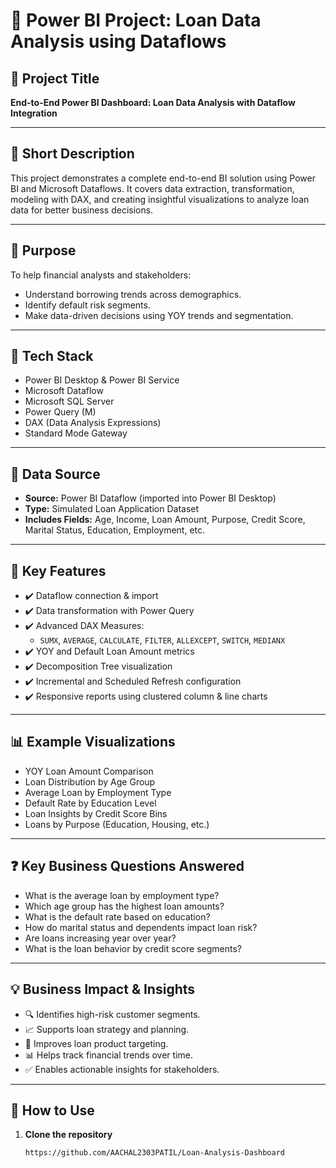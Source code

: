 # 💼 Power BI Project: Loan Data Analysis using Dataflows

## 📌 Project Title
**End-to-End Power BI Dashboard: Loan Data Analysis with Dataflow Integration**

---

## 📝 Short Description
This project demonstrates a complete end-to-end BI solution using Power BI and Microsoft Dataflows. It covers data extraction, transformation, modeling with DAX, and creating insightful visualizations to analyze loan data for better business decisions.

---

## 🎯 Purpose
To help financial analysts and stakeholders:
- Understand borrowing trends across demographics.
- Identify default risk segments.
- Make data-driven decisions using YOY trends and segmentation.

---

## 🧰 Tech Stack
- Power BI Desktop & Power BI Service
- Microsoft Dataflow
- Microsoft SQL Server
- Power Query (M)
- DAX (Data Analysis Expressions)
- Standard Mode Gateway

---

## 🔢 Data Source
- **Source:** Power BI Dataflow (imported into Power BI Desktop)
- **Type:** Simulated Loan Application Dataset
- **Includes Fields:** Age, Income, Loan Amount, Purpose, Credit Score, Marital Status, Education, Employment, etc.

---

## 🧠 Key Features
- ✔️ Dataflow connection & import
- ✔️ Data transformation with Power Query
- ✔️ Advanced DAX Measures:
  - `SUMX`, `AVERAGE`, `CALCULATE`, `FILTER`, `ALLEXCEPT`, `SWITCH`, `MEDIANX`
- ✔️ YOY and Default Loan Amount metrics
- ✔️ Decomposition Tree visualization
- ✔️ Incremental and Scheduled Refresh configuration
- ✔️ Responsive reports using clustered column & line charts

---

## 📊 Example Visualizations
- YOY Loan Amount Comparison
- Loan Distribution by Age Group
- Average Loan by Employment Type
- Default Rate by Education Level
- Loan Insights by Credit Score Bins
- Loans by Purpose (Education, Housing, etc.)

---

## ❓ Key Business Questions Answered
- What is the average loan by employment type?
- Which age group has the highest loan amounts?
- What is the default rate based on education?
- How do marital status and dependents impact loan risk?
- Are loans increasing year over year?
- What is the loan behavior by credit score segments?

---

## 💡 Business Impact & Insights
- 🔍 Identifies high-risk customer segments.
- 📈 Supports loan strategy and planning.
- 💼 Improves loan product targeting.
- 📊 Helps track financial trends over time.
- ✅ Enables actionable insights for stakeholders.

---

## 🚀 How to Use
1. **Clone the repository**
   ```bash
   https://github.com/AACHAL2303PATIL/Loan-Analysis-Dashboard

